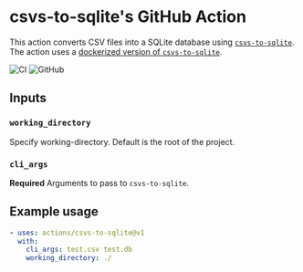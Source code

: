 # csvs-to-sqlite's GitHub Action

This action converts CSV files into a SQLite database using [`csvs-to-sqlite`](https://github.com/simonw/csvs-to-sqlite).
The action uses a [dockerized version of `csvs-to-sqlite`](https://github.com/shihanng/csvs-to-sqlite-docker).

![CI](https://github.com/shihanng/csvs-to-sqlite-act/workflows/Tests/badge.svg)
![GitHub](https://img.shields.io/github/license/shihanng/csvs-to-sqlite-act)

## Inputs

### `working_directory`

Specify working-directory. Default is the root of the project.

### `cli_args`

**Required** Arguments to pass to `csvs-to-sqlite`.

## Example usage

```yml
- uses: actions/csvs-to-sqlite@v1
  with:
    cli_args: test.csv test.db
    working_directory: ./
```
